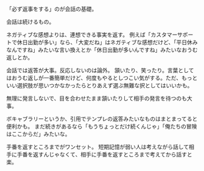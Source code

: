 「必ず返事をする」のが会話の基礎。

会話は続けるもの。

ネガティブな感想よりは、連想できる事実を返す。
例えば「カスタマーサポートで休日出勤が多い」なら、「大変だね」はネガティブな感想だけど、「平日休みなんですね」みたいな言い換えとか「休日出勤が多いんですね」みたいなおうむ返しとか。

会話では返答が大事。反応しないのは論外。
頷いたり、笑ったり。言葉としてはおうむ返しが一番簡単だけど、何度もやるとしつこい気がする。ただ、もっといい選択肢が思いつかなかったらとりあえず選ぶ無難な択としてはいいかも。

無理に発言しないで、目を合わせたまま頷いたりして相手の発言を待つのも大事。

ボキャブラリーというか、引用でテンプレの返答みたいなものはまとまってると便利かも。
まだ続きがあるなら「もうちょっとだけ続くんじゃ」「俺たちの冒険はここからだ」みたいな。

手番を返すところまでがワンセット。
短期記憶が弱い人は考えながら話して相手に手番を返すんじゃなくて、相手に手番を返すところまで考えてから話すと楽。
